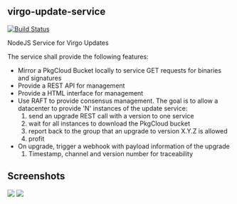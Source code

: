 ## virgo-update-service

[![Build Status](https://travis-ci.org/virgo-agent-toolkit/virgo-update-service.png?branch=master)](https://travis-ci.org/virgo-agent-toolkit/virgo-update-service)

NodeJS Service for Virgo Updates

The service shall provide the following features:

  * Mirror a PkgCloud Bucket locally to service GET requests for binaries and
    signatures
  * Provide a REST API for management
  * Provide a HTML interface for management
  * Use RAFT to provide consensus management. The goal is to allow a datacenter
    to provide 'N' instances of the update service:
      1. send an upgrade REST call with a version to one service
      2. wait for all instances to download the PkgCloud bucket
      3. report back to the group that an upgrade to version X.Y.Z is allowed
      4. profit
  * On upgrade, trigger a webhook with payload information of the upgrade
    1. Timestamp, channel and version number for traceability

## Screenshots

![](https://raw.github.com/virgo-agent-toolkit/virgo-update-service/e23675dbc7960b019e92c546579fb27dea4b714b/screenshots/screenshot1.png)
![](https://raw.github.com/virgo-agent-toolkit/virgo-update-service/e23675dbc7960b019e92c546579fb27dea4b714b/screenshots/screenshot2.png)

